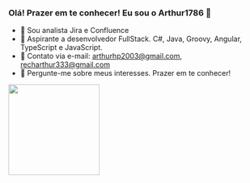 ### Olá! Prazer em te conhecer! Eu sou o Arthur1786 👋

- 🔭 Sou analista Jira e Confluence 
- 🔭 Aspirante a desenvolvedor FullStack. C#, Java, Groovy, Angular, TypeScript e JavaScript.
- 👯 Contato via e-mail: arthurhp2003@gmail.com, recharthur333@gmail.com
- 💬 Pergunte-me sobre meus interesses. Prazer em te conhecer!

<div>
  <a href="https://github.com/arthur1786">
  <img height="180em" src="https://github-readme-stats.vercel.app/api?username=arthur1786&show_icons=true&theme=white&include_all_commits=true&count_private=true"/>
  
</div>
  

